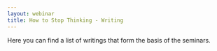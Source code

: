 ```yaml
---
layout: webinar
title: How to Stop Thinking - Writing
---
```


Here you can find a list of writings that form the basis of the seminars.

